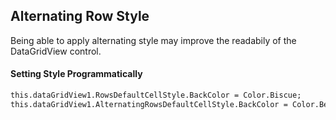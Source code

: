 Alternating Row Style
---------------------
Being able to apply alternating style may improve the readabily of the DataGridView control.

#### Setting Style Programmatically

```{.html caption="C Sharp"}
this.dataGridView1.RowsDefaultCellStyle.BackColor = Color.Biscue;
this.dataGridView1.AlternatingRowsDefaultCellStyle.BackColor = Color.Beige;
```
